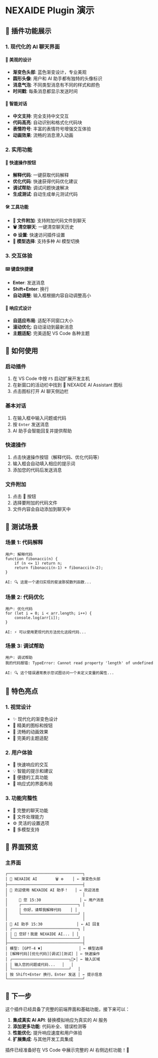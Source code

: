 # NEXAIDE Plugin 演示

## 🎉 插件功能展示

### 1. 现代化的 AI 聊天界面

#### 🎨 美观的设计
- **渐变色头部**: 蓝色渐变设计，专业美观
- **圆形头像**: 用户和 AI 助手都有独特的头像标识
- **消息气泡**: 不同类型消息有不同的样式和颜色
- **时间戳**: 每条消息都显示发送时间

#### 💬 智能对话
- **中文支持**: 完全支持中文交互
- **代码高亮**: 自动识别和格式化代码块
- **表情符号**: 丰富的表情符号增强交互体验
- **动画效果**: 流畅的消息滑入动画

### 2. 实用功能

#### 🚀 快速操作按钮
- **解释代码**: 一键获取代码解释
- **优化代码**: 快速获得代码优化建议
- **调试帮助**: 调试问题快速解决
- **生成测试**: 自动生成单元测试代码

#### 🛠️ 工具功能
- **📎 文件附加**: 支持附加代码文件到聊天
- **🗑️ 清空聊天**: 一键清空聊天历史
- **⚙️ 设置**: 快速访问插件设置
- **🔄 模型选择**: 支持多种 AI 模型切换

### 3. 交互体验

#### ⌨️ 键盘快捷键
- **Enter**: 发送消息
- **Shift+Enter**: 换行
- **自动调整**: 输入框根据内容自动调整高小

#### 📱 响应式设计
- **自适应布局**: 适配不同窗口大小
- **滚动优化**: 自动滚动到最新消息
- **主题适配**: 完美适配 VS Code 各种主题

## 🔧 如何使用

### 启动插件
1. 在 VS Code 中按 `F5` 启动扩展开发主机
2. 在新窗口的活动栏中找到 🤖 NEXAIDE AI Assistant 图标
3. 点击图标打开 AI 聊天侧边栏

### 基本对话
1. 在输入框中输入问题或代码
2. 按 `Enter` 发送消息
3. AI 助手会智能回复并提供帮助

### 快速操作
1. 点击快速操作按钮（解释代码、优化代码等）
2. 输入框会自动填入相应的提示词
3. 添加您的代码后发送消息

### 文件附加
1. 点击 📎 按钮
2. 选择要附加的代码文件
3. 文件内容会自动添加到聊天中

## 🎯 测试场景

### 场景 1: 代码解释
```
用户: 解释代码
function fibonacci(n) {
    if (n <= 1) return n;
    return fibonacci(n-1) + fibonacci(n-2);
}

AI: 🔍 这是一个递归实现的斐波那契数列函数...
```

### 场景 2: 代码优化
```
用户: 优化代码
for (let i = 0; i < arr.length; i++) {
    console.log(arr[i]);
}

AI: ⚡ 可以使用更现代的方法优化这段代码...
```

### 场景 3: 调试帮助
```
用户: 调试帮助
我的代码报错: TypeError: Cannot read property 'length' of undefined

AI: 🔍 这个错误通常表示您试图访问一个未定义变量的属性...
```

## 🌟 特色亮点

### 1. 视觉设计
- ✨ 现代化的渐变色设计
- 🎨 精美的图标和按钮
- 💫 流畅的动画效果
- 🌈 完美的主题适配

### 2. 用户体验
- 🚀 快速响应的交互
- 💡 智能的提示和建议
- 🔧 便捷的工具功能
- 📱 响应式的界面布局

### 3. 功能完整性
- 💬 完整的聊天功能
- 📁 文件处理能力
- ⚙️ 灵活的设置选项
- 🔄 多模型支持

## 📸 界面预览

### 主界面
```
┌─────────────────────────────────┐
│ 🔵 NEXAIDE AI        🗑️ ⚙️    │ ← 渐变色头部
├─────────────────────────────────┤
│ 🎉 欢迎使用 NEXAIDE AI 助手！   │ ← 欢迎消息
│                                 │
│     👤 您 15:30                 │ ← 用户消息
│     ┌─────────────────────────┐ │
│     │ 你好，请帮我解释代码    │ │
│     └─────────────────────────┘ │
│                                 │
│ 🤖 AI 助手 15:30               │ ← AI 回复
│ ┌─────────────────────────────┐ │
│ │ 👋 您好！我是 NEXAIDE AI... │ │
│ └─────────────────────────────┘ │
├─────────────────────────────────┤
│ 模型: [GPT-4 ▼]                │ ← 模型选择
│ [解释代码][优化代码][调试][测试] │ ← 快速操作
│ ┌─────────────────────────┐📎➤│ ← 输入区域
│ │ 输入您的问题或代码...   │   │
│ └─────────────────────────┘   │
│ 按 Shift+Enter 换行，Enter 发送 │ ← 提示信息
└─────────────────────────────────┘
```

## 🚀 下一步

这个插件已经具备了完整的前端界面和基础功能，接下来可以：

1. **集成真实 AI API**: 替换模拟响应为真实的 AI 服务
2. **添加更多功能**: 代码补全、错误检测等
3. **性能优化**: 提升响应速度和用户体验
4. **扩展集成**: 与其他开发工具集成

插件已经准备好在 VS Code 中展示完整的 AI 右侧边栏功能！🎉